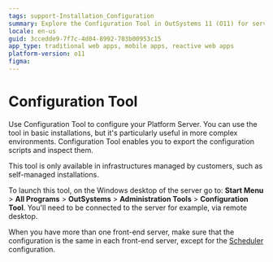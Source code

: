 ```yaml
---
tags: support-Installation_Configuration
summary: Explore the Configuration Tool in OutSystems 11 (O11) for server setup and management in complex environments.
locale: en-us
guid: 3ccedde9-7f7c-4d04-8992-703b00953c15
app_type: traditional web apps, mobile apps, reactive web apps
platform-version: o11
figma:
---
```


# Configuration Tool

Use Configuration Tool to configure your Platform Server. You can use the tool in basic installations, but it's particularly useful in more complex environments. Configuration Tool enables you to export the configuration scripts and inspect them.

This tool is only available in infrastructures managed by customers, such as self-managed installations.

To launch this tool, on the Windows desktop of the server go to: **Start Menu** > **All Programs** > **OutSystems** > **Administration Tools** > **Configuration Tool**. You'll need to be connected to the server for example, via remote desktop.

When you have more than one front-end server, make sure that the configuration is the same in each front-end server, except for the [Scheduler](<tabs/scheduler.md>) configuration.

